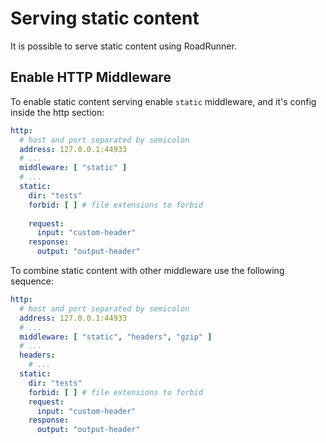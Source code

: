 # Serving static content
It is possible to serve static content using RoadRunner.

## Enable HTTP Middleware
To enable static content serving enable `static` middleware, and it's config inside the http section:

```yaml
http:
  # host and port separated by semicolon
  address: 127.0.0.1:44933
  # ...
  middleware: [ "static" ]
  # ...
  static:
    dir: "tests"
    forbid: [ ] # file extensions to forbid
    
    request:
      input: "custom-header"
    response:
      output: "output-header"
```

To combine static content with other middleware use the following sequence:

```yaml
http:
  # host and port separated by semicolon
  address: 127.0.0.1:44933
  # ...
  middleware: [ "static", "headers", "gzip" ]
  # ...
  headers:
    # ...
  static:
    dir: "tests"
    forbid: [ ] # file extensions to forbid
    request:
      input: "custom-header"
    response:
      output: "output-header"
```